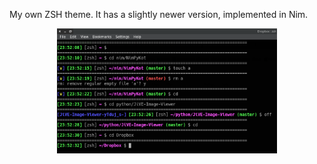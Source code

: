 My own ZSH theme. It has a slightly newer version, implemented in Nim.

<p align="center">
  <img width="70%" src="screenshot.png">
</p>
